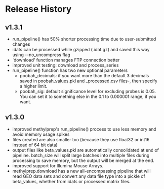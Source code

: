 # Release History


## v1.3.1
- run_pipeline() has 50% shorter processing time due to user-submitted changes
- idats can be processed while gzipped (.idat.gz) and saved this way using --no_uncompress flag
- 'download' function manages FTP connection better
- improved unit testing: download and process_series
- run_pipeline() function has two new optional parameters
    - poobah_decimals: if you want more than the default 3 decimals saved in poobah_values.pkl and _processed.csv files-, then specify a higher limit.
    - poobah_sig: default significance level for excluding probes is 0.05. You can set it to something
    else in the 0.1 to 0.000001 range, if you want.

## v1.3.0
- improved methylprep's run_pipeline() process to use less memory and avoid memory usage spikes
- files created are also smaller too (because they use float32 or int16 instead of 64 bit data)
- output files like beta_values.pkl are automatically consolidated at end of pipeline.
    batch_size will split large batches into multiple files during processing to save memory,
    but the output will be merged at the end.
- improved support for Illumina Mouse Arrays.
- methylprep.download has a new all-encompassing pipeline that will read GEO data sets and convert
    any data file type into a pickle of beta_values, whether from idats or processed matrix files.
